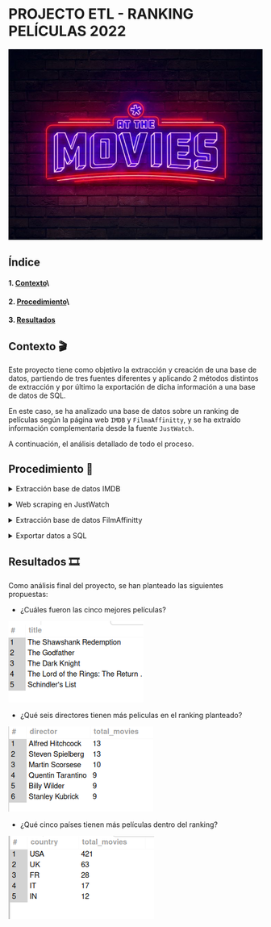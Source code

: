 # PROJECTO ETL - RANKING PELÍCULAS 2022




![holi](/images/e0f4baaf2bf43934f69db75d4726f9fb.jpg)

## Índice

 #### 1. [Contexto](#contexto)\
 
 #### 2. [Procedimiento](#procedimiento)\
 
 #### 3. [Resultados ](#resultados)


<a name="Contexto 🎬"/>

## Contexto 🎬

Este proyecto tiene como objetivo la extracción y creación de una base de datos, partiendo de tres fuentes diferentes y aplicando 2 métodos distintos de extracción y por último la exportación de dicha información a una base de datos de SQL.
<br>

En este caso, se ha analizado una base de datos sobre un ranking de películas según la página web `IMDB` y `FilmaAffinitty`, y se ha extraído información complementaria desde la fuente `JustWatch`.

A continuación, el análisis detallado de todo el proceso.

<a name="Procedimiento 🎥"/>

## Procedimiento 🎥

<details>

<summary>Extracción base de datos IMDB</summary>

<br>

En primer lugar, se ha extraído de la fuente de información de `Kaggle`, un archivo csv con las 1000 mejores películas de 2022 según IMDB  y se ha procedido a la limpieza de los datos, eliminando lo que no era relevante, y modificando ciertas columnas para que todas quedaran uniformes.

El resultado final fue el siguiente:

![holi](/images/kaggledata.png)

Tras la limpieza de todos los datos, se ha guardado en otro archivo csv, para no perder la información en caso de alguna modificación sin retorno.


<br></details>

<details>

<summary>Web scraping en JustWatch</summary>

<br>

El segundo paso realizdo, fue la puesta en práctica del método web scaping en la página web de `JustWatch` para obtener las diferentes plataformas en las que estaban disponibles las películas anteriores.

Para realizar la búsqueda, se utiliza una librería llamada `Selenium`, que permite controlar un navegador web mediante código. Primero, se establece la URL de la página web y luego se utilizan diferentes métodos de la libreria para interactuar con la página web y automatizar la búsqueda de toda la información requerida.

![giphy](https://user-images.githubusercontent.com/120600095/218334438-d911662d-8724-4a78-ac0e-f127791a11c3.gif)


El resultado final, fue una lista con las diferentes plataformas que se ha añadido al dataframe de todas las películas como una columna nueva llamada streaming_services.



<br></details>


<details>

<summary>Extracción base de datos FilmAffinitty</summary>

<br>

Para completar el proyecto, se ha extraido una nueva base de datos de la páginas `Zenodo` donde encontramos un archivo con más de 100.000 películas. En este caso, el objetivo fue unir dicha tabla con la que ya teníamos, para hacer una comparativa entre las notas de IMDB y FilmAffinity, y completar la base de datos final con información faltante en el primer archivo.


![](images/zenododata.png)

Como se puede observar, esta base de datos está en español, por tanto para poder realizar la unión entre ambas, se han tenido que relacionar las columnas, Año, Reparto y Dirección, con las columnas Year, Director y Actors del anterior dataframe, ya que el titulo de las películas era diferente por la diferencia de idioma.

Finalmente, se han extraído las columnas que interesaban para el análisis, resultando la base de datos de la siguiente manera:

![](images/final.png)



<br></details>


<details>

<summary>Exportar datos a SQL</summary>

<br>

El último paso, fue exportarlo todo a SQL para obtener la siguiente base de datos:

![](/images/sql.png)
<br></details>


<a name="Resultados 🎞️"/>

## Resultados 🎞️

Como análisis final del proyecto, se han planteado las siguientes propuestas:


- ¿Cuáles fueron las cinco mejores películas?

![](/images/title.png)

- ¿Qué seis directores tienen más peliculas en el ranking planteado?

![](/images/director.png)

- ¿Qué cinco países tienen más películas dentro del ranking?

![](/images/paises.png)
